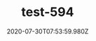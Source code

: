 ---
title: test-594
date: 2020-07-30T07:53:59.980Z
banner_subcontent: asdfsf
category: Guides & Toolkits
focus: Developing policy and practice
role: Employee
organisation_size: Medium (50-249 employees)
industry: Business Consulting & Management
content: Lorem ipsum dolor sit amet, consectetur adipiscing elit, sed do eiusmod tempor incididunt ut labore et dolore magna aliqua. Ut enim ad minim veniam, quis nostrud exercitation ullamco laboris nisi ut aliquip ex ea commodo consequat. Duis aute irure dolor in reprehenderit in voluptate velit esse cillum dolore eu fugiat nulla pariatur. Excepteur sint occaecat cupidatat non proident, sunt in culpa qui officia deserunt mollit anim id est laborum.
---
